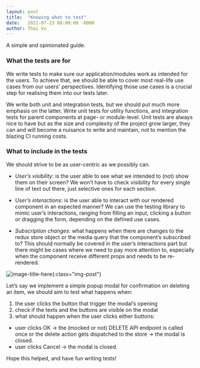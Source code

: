 ```yaml
---
layout: post
title:  "Knowing what to test"
date:   2021-07-23 08:00:00 -0000
author: Thai Vu
---
```


A simple and opinionated guide.

### What the tests are for
We write tests to make sure our application/modules work as intended for the users.
To achieve that, we should be able to cover most real-life use cases from our users' perspectives.
Identifying those use cases is a crucial step for realising them into our tests later.

We write both unit and integration tests, but we should put much more emphasis on the latter.
Write unit tests for utility functions, and integration tests for parent components at page- or module-level. 
Unit tests are always nice to have but as the size and complexity of the project grow larger, 
they can and will become a nuisance to write and maintain, not to mention the blazing CI running costs.

### What to include in the tests
We should strive to be as user-centric as we possibly can.

- _User’s visibility_: is the user able to see what we intended to (not) show them on their screen? We won’t have to check visibility for every single line of text out there, just selective ones for each section.

- _User’s interactions_: is the user able to interact with our rendered component in an expected manner? We can use the testing library to mimic user’s interactions, ranging from filling an input, clicking a button or dragging the form, depending on the defined use cases. 

- _Subscription changes_: what happens when there are changes to the redux store object or the media query that the component’s subscribed to? This should normally be covered in the user’s interactions part but there might be cases where we need to pay more attention to, especially when the component receive different props and needs to be re-rendered.

![image-title-here](/assets/images/ie.png){:class="img-post"}

Let’s say we implement a simple popup modal for confirmation on deleting an item, we should aim to test what happens when:

1. the user clicks the button that trigger the modal’s opening
1. check if the texts and the buttons are visible on the modal
1. what should happen when the user clicks either buttons:
  - user clicks OK → the (mocked or not) DELETE API endpoint is called once or the delete action gets dispatched to the store → the modal is closed.
  - user clicks Cancel → the modal is closed.

Hope this helped, and have fun writing tests!
